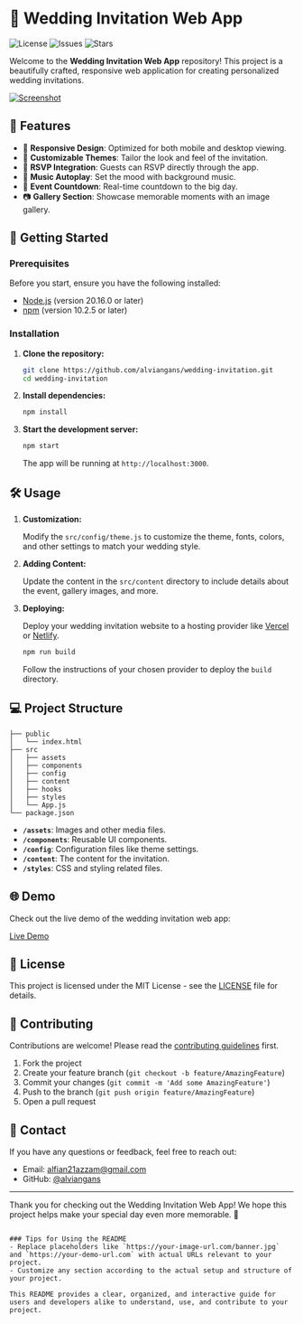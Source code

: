 # 💍 Wedding Invitation Web App

![License](https://img.shields.io/github/license/alviangans/wedding-invitation)
![Issues](https://img.shields.io/github/issues/alviangans/wedding-invitation)
![Stars](https://img.shields.io/github/stars/alviangans/wedding-invitation)

Welcome to the **Wedding Invitation Web App** repository! This project is a beautifully crafted, responsive web application for creating personalized wedding invitations.

[![Screenshot](https://i.ibb.co/pRjFW0J/Screenshot-2024-08-12-080657.png)](https://ibb.co.com/JyjJxB5)

## 🌟 Features

- 📱 **Responsive Design**: Optimized for both mobile and desktop viewing.
- 🎨 **Customizable Themes**: Tailor the look and feel of the invitation.
- 💌 **RSVP Integration**: Guests can RSVP directly through the app.
- 🎵 **Music Autoplay**: Set the mood with background music.
- 📅 **Event Countdown**: Real-time countdown to the big day.
- 📷 **Gallery Section**: Showcase memorable moments with an image gallery.

## 🚀 Getting Started

### Prerequisites

Before you start, ensure you have the following installed:

- [Node.js](https://nodejs.org/) (version 20.16.0 or later)
- [npm](https://www.npmjs.com/) (version 10.2.5 or later)

### Installation

1. **Clone the repository:**

    ```bash
    git clone https://github.com/alviangans/wedding-invitation.git
    cd wedding-invitation
    ```

2. **Install dependencies:**

    ```bash
    npm install
    ```

3. **Start the development server:**

    ```bash
    npm start
    ```

    The app will be running at `http://localhost:3000`.

## 🛠️ Usage

1. **Customization:**

   Modify the `src/config/theme.js` to customize the theme, fonts, colors, and other settings to match your wedding style.

2. **Adding Content:**

   Update the content in the `src/content` directory to include details about the event, gallery images, and more.

3. **Deploying:**

   Deploy your wedding invitation website to a hosting provider like [Vercel](https://vercel.com/) or [Netlify](https://www.netlify.com/).

   ```bash
   npm run build
   ```

   Follow the instructions of your chosen provider to deploy the `build` directory.

## 💻 Project Structure

```plaintext
├── public
│   └── index.html
├── src
│   ├── assets
│   ├── components
│   ├── config
│   ├── content
│   ├── hooks
│   ├── styles
│   └── App.js
└── package.json
```

- **`/assets`**: Images and other media files.
- **`/components`**: Reusable UI components.
- **`/config`**: Configuration files like theme settings.
- **`/content`**: The content for the invitation.
- **`/styles`**: CSS and styling related files.

## 🌐 Demo

Check out the live demo of the wedding invitation web app:

[Live Demo](https://your-demo-url.com)

## 📝 License

This project is licensed under the MIT License - see the [LICENSE](LICENSE) file for details.

## 🤝 Contributing

Contributions are welcome! Please read the [contributing guidelines](CONTRIBUTING.md) first.

1. Fork the project
2. Create your feature branch (`git checkout -b feature/AmazingFeature`)
3. Commit your changes (`git commit -m 'Add some AmazingFeature'`)
4. Push to the branch (`git push origin feature/AmazingFeature`)
5. Open a pull request

## 📧 Contact

If you have any questions or feedback, feel free to reach out:

- Email: [alfian21azzam@gmail.com](mailto:alfian21azzam@gmail.com)
- GitHub: [@alviangans](https://github.com/alviangans)

---

Thank you for checking out the Wedding Invitation Web App! We hope this project helps make your special day even more memorable. 🎉
```

### Tips for Using the README
- Replace placeholders like `https://your-image-url.com/banner.jpg` and `https://your-demo-url.com` with actual URLs relevant to your project.
- Customize any section according to the actual setup and structure of your project.

This README provides a clear, organized, and interactive guide for users and developers alike to understand, use, and contribute to your project.
